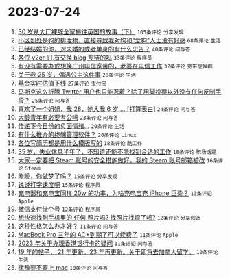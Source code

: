 # 2023-07-24

1. [30 岁从大厂裸辞全家搬往英国的故事（下）](https://www.v2ex.com/t/959091) `105条评论` `分享发现`
1. [小区到处是狗的排泄物，直接导致我对狗和“爱狗”人士没有好感](https://www.v2ex.com/t/959099) `68条评论` `生活`
1. [已经结婚的你，对未婚的或者单身的有什么忠告？](https://www.v2ex.com/t/959198) `40条评论` `问与答`
1. [各位 v2er 们,有交换 blog 友链的吗](https://www.v2ex.com/t/959167) `33条评论` `程序员`
1. [有没有需要办或想换广州电信宽带的，老婆在电信工作](https://www.v2ex.com/t/959100) `32条评论` `宽带症候群`
1. [关于我 25 岁，偶遇公主这件事](https://www.v2ex.com/t/959112) `28条评论` `生活`
1. [基金实时估值下线](https://www.v2ex.com/t/959163) `27条评论` `支付宝`
1. [马斯克这么折腾 Twitter 用户也只能忍着？除了用脚投票以外没有任何反制手段？](https://www.v2ex.com/t/959122) `25条评论` `问与答`
1. [喜欢了一个姐姐，我 28，她大我 6 岁.... [打算表白]](https://www.v2ex.com/t/959145) `24条评论` `问与答`
1. [大龄青年有必要考公吗](https://www.v2ex.com/t/959101) `23条评论` `问与答`
1. [传递下今日份的负面情绪…](https://www.v2ex.com/t/959165) `20条评论` `生活`
1. [有什么推介的终端管理软件？](https://www.v2ex.com/t/959114) `20条评论` `Linux`
1. [各位写简历都是用什么模版写的](https://www.v2ex.com/t/959149) `18条评论` `酷工作`
1. [35 岁，失业休息半年了，不知道还能不能找到合适的工作](https://www.v2ex.com/t/959148) `18条评论` `职场话题`
1. [大家一定要把 Steam 账号的安全措施做好，我的 Steam 账号邮箱被改](https://www.v2ex.com/t/959182) `16条评论` `Steam`
1. [昨晚，你做梦了吗？](https://www.v2ex.com/t/959120) `15条评论` `分享发现`
1. [说说打字速度吧](https://www.v2ex.com/t/959115) `15条评论` `程序员`
1. [充电器和充电宝同样 20w 的功率，为啥充电宝充 iPhone 巨烫？](https://www.v2ex.com/t/959131) `13条评论` `Apple`
1. [微信支付借个号](https://www.v2ex.com/t/959160) `12条评论` `程序员`
1. [想快速找到手机里的 任何 照片吗? 找照片找烦了吗?](https://www.v2ex.com/t/959126) `12条评论` `分享创造`
1. [这种性格怎么办才好？](https://www.v2ex.com/t/959205) `11条评论` `问与答`
1. [MacBook Pro 三年的 AC+到期了可以续费了](https://www.v2ex.com/t/959110) `11条评论` `Apple`
1. [2023 年关于办理香港银行卡的疑问](https://www.v2ex.com/t/959108) `11条评论` `问与答`
1. [19 年的帖子， 21 年更新。23 年再更新。关于即将去加拿大留学。](https://www.v2ex.com/t/959197) `10条评论` `生活`
1. [犹豫要不要上 mac](https://www.v2ex.com/t/959129) `10条评论` `问与答`

